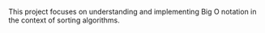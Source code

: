 This project focuses on understanding and implementing Big O notation in the context of sorting algorithms.